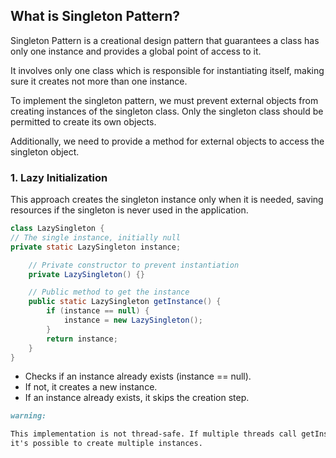 ## What is Singleton Pattern?
Singleton Pattern is a creational design pattern that guarantees a class has only one instance and provides a global point of access to it.

It involves only one class which is responsible for instantiating itself, making sure it creates not more than one instance.

To implement the singleton pattern, we must prevent external objects from creating instances of the singleton class. Only the singleton class should be permitted to create its own objects.

Additionally, we need to provide a method for external objects to access the singleton object.

### 1. Lazy Initialization

This approach creates the singleton instance only when it is needed, saving resources if the singleton is never used in the application.

```java
class LazySingleton {
// The single instance, initially null
private static LazySingleton instance;

    // Private constructor to prevent instantiation
    private LazySingleton() {}

    // Public method to get the instance
    public static LazySingleton getInstance() {
        if (instance == null) {
            instance = new LazySingleton();
        }
        return instance;
    }
}
```
- Checks if an instance already exists (instance == null).
- If not, it creates a new instance.
- If an instance already exists, it skips the creation step.


```markdown
warning:

This implementation is not thread-safe. If multiple threads call getInstance() simultaneously when instance is null,
it's possible to create multiple instances.
```
